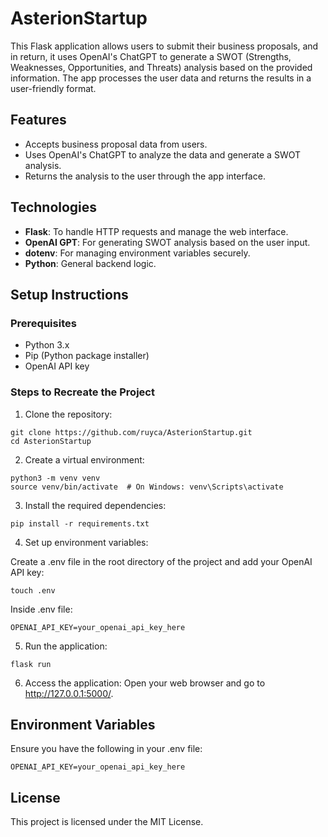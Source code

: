 # AsterionStartup
This Flask application allows users to submit their business proposals, and in return, it uses OpenAI's ChatGPT to generate a SWOT (Strengths, Weaknesses, Opportunities, and Threats) analysis based on the provided information. The app processes the user data and returns the results in a user-friendly format.

## Features
- Accepts business proposal data from users.
- Uses OpenAI's ChatGPT to analyze the data and generate a SWOT analysis.
- Returns the analysis to the user through the app interface.

## Technologies
- **Flask**: To handle HTTP requests and manage the web interface.
- **OpenAI GPT**: For generating SWOT analysis based on the user input.
- **dotenv**: For managing environment variables securely.
- **Python**: General backend logic.

## Setup Instructions
### Prerequisites
- Python 3.x
- Pip (Python package installer)
- OpenAI API key

### Steps to Recreate the Project
1. Clone the repository:
```
git clone https://github.com/ruyca/AsterionStartup.git
cd AsterionStartup
```

2. Create a virtual environment:
```
python3 -m venv venv
source venv/bin/activate  # On Windows: venv\Scripts\activate
```

3. Install the required dependencies:
```
pip install -r requirements.txt
```

4. Set up environment variables:

Create a .env file in the root directory of the project and add your OpenAI API key:
```
touch .env
```
Inside .env file:
```
OPENAI_API_KEY=your_openai_api_key_here
```
5. Run the application:
```
flask run
```
6. Access the application:
Open your web browser and go to http://127.0.0.1:5000/.

## Environment Variables
Ensure you have the following in your .env file:
```
OPENAI_API_KEY=your_openai_api_key_here
```

## License
This project is licensed under the MIT License.

